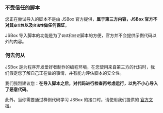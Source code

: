 ### 不受信任的脚本

您正在尝试导入的脚本不是由 JSBox 官方提供，**属于第三方内容，JSBox 官方不对其`安全性`以及`合法性`做任何保证**。

JSBox 导入脚本的功能是为了`调试`和`验证`脚本的方便，官方并不会提供示例代码以外的内容。

### 何去何从

JSBox 是为程序开发爱好者制作的编程环境，在您使用来自第三方的代码时，我们假定您了解自己正在做的事情，并有能力评估脚本的安全性。

我们强烈建议您：**在导入脚本之后，对代码进行检查再考虑运行，以免不小心导入了恶意代码**。

此外，当你需要通过样例代码学习 JSBox 的接口时，请使用我们提供的 [官方文档](https://docs.xteko.com)。

